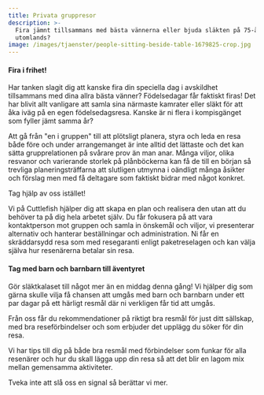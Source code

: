 ```yaml
---
title: Privata gruppresor
description: >-
  Fira jämnt tillsammans med bästa vännerna eller bjuda släkten på 75-årskalas
  utomlands?
image: /images/tjaenster/people-sitting-beside-table-1679825-crop.jpg
---
```


#### Fira i frihet\!

Har tanken slagit dig att kanske fira din speciella dag i avskildhet tillsammans med dina allra b&auml;sta v&auml;nner? Födelsedagar f&aring;r faktiskt firas\! Det har blivit allt vanligare att samla sina n&auml;rmaste kamrater eller sl&auml;kt för att &aring;ka iv&auml;g p&aring; en egen födelsedagsresa. Kanske &auml;r ni flera i kompisg&auml;nget som fyller j&auml;mt samma &aring;r?

Att g&aring; fr&aring;n "en i gruppen" till att plötsligt planera, styra och leda en resa b&aring;de före och under arrangemanget &auml;r inte alltid det l&auml;ttaste och det kan s&auml;tta grupprelationen p&aring; sv&aring;rare prov &auml;n man anar. M&aring;nga viljor, olika resvanor och varierande storlek p&aring; pl&aring;nböckerna kan f&aring; de till en början s&aring; trevliga planeringstr&auml;ffarna att slutligen utmynna i o&auml;ndligt m&aring;nga &aring;sikter och förslag men med f&aring; deltagare som faktiskt bidrar med n&aring;got konkret.

Tag hj&auml;lp av oss ist&auml;llet\!

Vi p&aring; Cuttlefish hj&auml;lper dig att skapa en plan och realisera den utan att du behöver ta p&aring; dig hela arbetet sj&auml;lv. Du f&aring;r fokusera p&aring; att vara kontaktperson mot gruppen och samla in önskem&aring;l och viljor, vi presenterar alternativ och hanterar best&auml;llningar och administration. Ni f&aring;r en skr&auml;ddarsydd resa som med resegaranti enligt paketreselagen och kan v&auml;lja sj&auml;lva hur resen&auml;rerna betalar sin resa.

#### Tag med barn och barnbarn till &auml;ventyret

Gör sl&auml;ktkalaset till n&aring;got mer &auml;n en middag denna g&aring;ng\! Vi hj&auml;lper dig som g&auml;rna skulle vilja f&aring; chansen att umg&aring;s med barn och barnbarn under ett par dagar p&aring; ett h&auml;rligt resm&aring;l d&auml;r ni verkligen f&aring;r tid att umg&aring;s.

Fr&aring;n oss f&aring;r du rekommendationer p&aring; riktigt bra resm&aring;l för just ditt s&auml;llskap, med bra reseförbindelser och som erbjuder det uppl&auml;gg du söker för din resa.

Vi har tips till dig p&aring; b&aring;de bra resm&aring;l med förbindelser som funkar för alla resen&auml;rer och hur du skall l&auml;gga upp din resa s&aring; att det blir en lagom mix mellan gemensamma aktiviteter.

Tveka inte att sl&aring; oss en signal s&aring; ber&auml;ttar vi mer.